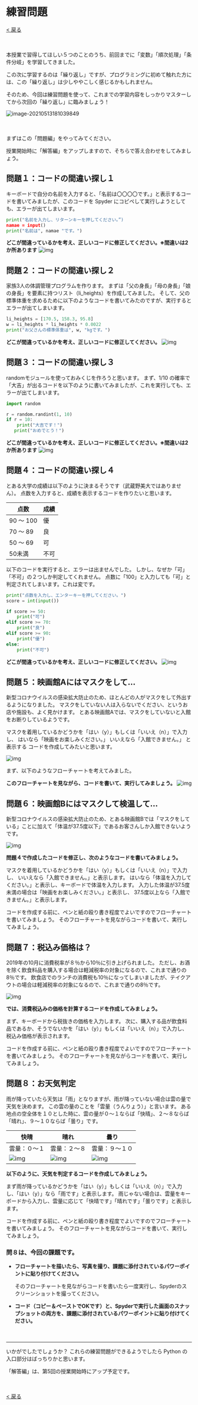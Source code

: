 # 練習問題

[< 戻る](../)

　

本授業で習得してほしい５つのことのうち、前回までに「変数」「順次処理」「条件分岐」を学習してきました。

この次に学習するのは「繰り返し」ですが、プログラミングに初めて触れた方には、この「繰り返し」は少しややこしく感じるかもしれません。

そのため、今回は練習問題を使って、これまでの学習内容をしっかりマスターしてから次回の「繰り返し」に臨みましょう！

![image-20210513181039849](assets/image-20210513181039849.png)

　

まずはこの「問題編」をやってみてください。

授業開始時に「解答編」をアップしますので、そちらで答え合わせをしてみましょう。



## 問題１：コードの間違い探し１

キーボードで自分の名前を入力すると、「名前は〇〇〇〇です。」と表示するコードを書いてみましたが、このコードを Spyder にコピペして実行しようとしても、エラーが出てしまいます。

```python
print("名前を入力し、リターンキーを押してください。”)
namae = input()
print("名前は", namae "です。")
```

**どこが間違っているかを考え、正しいコードに修正してください。※間違いは2か所あります**
![img](assets/image1.png)



## 問題２：コードの間違い探し２

家族3人の体調管理プログラムを作ります。
まずは「父の身長」「母の身長」「娘の身長」を要素に持つリスト（li_heights）を作成してみました。
そして、父の標準体重を求めるために以下のようなコードを書いてみたのですが、実行するとエラーが出てしまいます。

```python
li_heights = [170.5, 158.3, 95.8]
w = li_heights * li_heights * 0.0022
print("お父さんの標準体重は", w, "kgです。")
```

**どこが間違っているかを考え、正しいコードに修正してください。**
![img](assets/image11.png)



## 問題３：コードの間違い探し３

randomモジュールを使っておみくじを作ろうと思います。 
まず、1/10 の確率で「大吉」が出るコードを以下のように書いてみましたが、これを実行しても、エラーが出てしまいます。

```python
import random

r = random.randint(1, 10)
if r = 10:
    print("大吉です！")
   print("おめでとう！")
```

**どこが間違っているかを考え、正しいコードに修正してください。※間違いは2か所あります**
![img](assets/image12.png)



## 問題４：コードの間違い探し４

とある大学の成績は以下のように決まるそうです（武蔵野美大ではありません）。
点数を入力すると、成績を表示するコードを作りたいと思います。

| 点数      | 成績 |
| --------- | ---- |
| 90 ～ 100 | 優   |
| 70 ～ 89  | 良   |
| 50 ～ 69  | 可   |
| 50未満    | 不可 |

以下のコードを実行すると、エラーは出ませんでした。
しかし、なぜか「可」「不可」の２つしか判定してくれません。
点数に「100」と入力しても「可」と判定されてしまいます。これは変です。

```python
print("点数を入力し、エンターキーを押してください。")
score = int(input())

if score >= 50:
    print("可")
elif score >= 70:
    print("良")
elif score >= 90:
    print("優")
else:
    print("不可")   
```

**どこが間違っているかを考え、正しいコードに修正してください。**
![img](assets/image9.png)



## 問題５：映画館Aにはマスクをして…

新型コロナウイルスの感染拡大防止のため、ほとんどの人がマスクをして外出するようになりました。
マスクをしていない人は入らないでください、というお店や施設も、よく見かけます。
とある映画館Aでは、マスクをしていないと入館をお断りしているようです。

マスクを着用しているかどうかを「はい（y）」もしくは「いいえ（n）」で入力し、
はいなら「映画をお楽しみください。」
いいえなら「入館できません。」
と表示する コードを作成してみたいと思います。

![img](assets/image16.png)

まず、以下のようなフローチャートを考えてみました。

**このフローチャートを見ながら、コードを書いて、実行してみましょう。**
![img](assets/image10.png)



## 問題６：映画館Bにはマスクして検温して…

新型コロナウイルスの感染拡大防止のため、とある映画館Bでは「マスクをしている」ことに加えて「体温が37.5度以下」であるお客さんしか入館できないようです。

![img](assets/image2.png)

**問題４で作成したコードを修正し、次のようなコードを書いてみましょう。**

マスクを着用しているかどうかを「はい（y）」もしくは「いいえ（n）」で入力し、
いいえなら「入館できません。」と表示します。
はいなら「体温を入力してください。」と表示し、キーボードで体温を入力します。
入力した体温が37.5度未満の場合は「映画をお楽しみください。」と表示し、
37.5度以上なら「入館できません。」と表示します。

コードを作成する前に、ペンと紙の殴り書き程度でよいですのでフローチャートを書いてみましょう。
そのフローチャートを見ながらコードを書いて、実行してみましょう。



## 問題７：税込み価格は？

2019年の10月に消費税率が８％から10％に引き上げられました。
ただし、お酒を除く飲食料品を購入する場合は軽減税率の対象になるので、これまで通りの8％です。
飲食店でのランチの消費税も10％になってしまいましたが、テイクアウトの場合は軽減税率の対象になるので、これまで通りの8％です。

![img](assets/image5.png)

**では、消費税込みの価格を計算するコードを作成してみましょう。**

まず、キーボードから税抜きの価格を入力します。
次に、購入する品が飲食料品であるか、そうでないかを「はい（y）」もしくは「いいえ（n）」で入力し、税込み価格が表示されます。

コードを作成する前に、ペンと紙の殴り書き程度でよいですのでフローチャートを書いてみましょう。
そのフローチャートを見ながらコードを書いて、実行してみましょう。



## 問題８：お天気判定

雨が降っていたら天気は「雨」となりますが、雨が降っていない場合は雲の量で天気を決めます。
この雲の量のことを「雲量（うんりょう）」と言います。
ある地点の空全体を１０とした時に、雲の量が０～１ならば「快晴」、２～８ならば「晴れ」、９～１０ならば「曇り」です。

| 快晴                                                         | 晴れ                                                         | 曇り                      |
| ------------------------------------------------------------ | ------------------------------------------------------------ | ------------------------- |
| 雲量：０～１                                                 | 雲量：２～８                                                 | 雲量：９～１０            |
| ![img](https://sizima.com/python21/05/rensyu_files/image14.png) | ![img](https://sizima.com/python21/05/rensyu_files/image7.png) | ![img](assets/image3.png) |

**以下のように、天気を判定するコードを作成してみましょう。**

まず雨が降っているかどうかを「はい（y）」もしくは「いいえ（n）」で入力し、「はい（y）」なら「雨です」と表示します。
雨じゃない場合は、雲量をキーボードから入力し、雲量に応じて「快晴です」「晴れです」「曇りです」と表示します。

コードを作成する前に、ペンと紙の殴り書き程度でよいですのでフローチャートを書いてみましょう。
そのフローチャートを見ながらコードを書いて、実行してみましょう。

### 問８は、今回の課題です。

- **フローチャートを描いたら、写真を撮り、課題に添付されているパワーポイントに貼り付けてください。**

  そのフローチャートを見ながらコードを書いたら一度実行し、Spyderのスクリーンショットを撮ってください。

- **コード（コピー＆ペーストでOKです）と、Spyderで実行した画面のスナップショットの両方を、課題に添付されているパワーポイントに貼り付けてください。**

　

---

いかがでしたでしょうか？
これらの練習問題ができるようでしたら Python の入口部分はばっちりかと思います。

「解答編」は、第5回の授業開始時にアップ予定です。

　

[< 戻る](../)